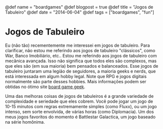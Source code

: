 @def name = "boardgames"
@def blogpost = true
@def title = "Jogos de Tabuleiro"
@def date = "2014-06-04"
@def tags = ["boardgames", "fun"]

# Jogos de Tabuleiro

Eu (não tão) recementemente me interessei em jogos de tabuleiro. Para
clarificar, não estou me referindo aos jogos de tabuleiro "clássicos", como War,
Banco Imobiliário, etc.. Estou me referindo aos jogos de tabuleiro com mecânica
avançada. Isso não significa que todos eles são complexos, mas que eles são (em
sua maioria) bem pensados e balanceados.
Esse jogos de tabuleiro juntaram uma legião de seguidores, a maioria geeks e
nerds, que está interessada em algum hobby legal. Note que RPG e jogos digitais
normalmente são parte desses hobbies.
Mais informações podem ser obtidas no ótimo site [board game
geek](http://www.boardgamegeek.com).

Uma das melhoras coisas de jogos de tabuleiros é a grande variedade de
complexidade e seriedade que eles cobrem. Você pode jogar um jogo de 10-15
minutos com regras extremamente simples (como Fluxx), ou um jogo intenso, sem
sorte envolvida, de várias horas (como Diplomacia). Um dos meus jogos favoritos
do momento é Battlestar Galactica, um jogo baseado na série homônima.
